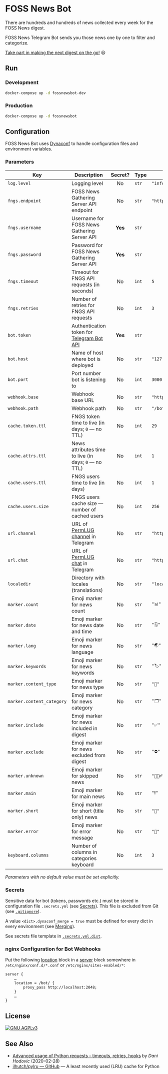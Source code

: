 # FOSS News Bot

There are hundreds and hundreds of news collected every week for the FOSS News digest.

FOSS News Telegram Bot sends you those news one by one to filter and categorize.

[Take part in making the next digest on the go!](https://t.me/fossnewsbot "FOSS News Bot") 😃

## Run
### Development
```bash
docker-compose up -d fossnewsbot-dev
```

### Production
```bash
docker-compose up -d fossnewsbot
```

## Configuration
FOSS News Bot uses [Dynaconf](https://www.dynaconf.com/ "Dynaconf")
to handle configuration files and environment variables.

### Parameters
| Key                       | Description                                          | Secret? | Type  | Default value                      |
|---------------------------|------------------------------------------------------|:-------:|-------|------------------------------------|
| `log.level`               | Logging level                                        | No      | `str` | `"info"`                           |
| `fngs.endpoint`           | FOSS News Gathering Server API endpoint              | No      | `str` | `"https://fn.permlug.org/api/v1/"` |
| `fngs.username`           | Username for FOSS News Gathering Server API          | **Yes** | `str` |                                    |
| `fngs.password`           | Password for FOSS News Gathering Server API          | **Yes** | `str` |                                    |
| `fngs.timeout`            | Timeout for FNGS API requests (in seconds)           | No      | `int` | `5`                                |
| `fngs.retries`            | Number of retries for FNGS API requests              | No      | `int` | `3`                                |
| `bot.token`               | Authentication token for [Telegram Bot API][bot]     | **Yes** | `str` |                                    |
| `bot.host`                | Name of host where bot is deployed                   | No      | `str` | `"127.0.0.1"`                      |
| `bot.port`                | Port number bot is listening to                      | No      | `int` | `3000`                             |
| `webhook.base`            | Webhook base URL                                     | No      | `str` | `"https://fn.permlug.org"`         |
| `webhook.path`            | Webhook path                                         | No      | `str` | `"/bot/"`                          |
| `cache.token.ttl`         | FNGS token time to live (in days; `0` — no TTL)      | No      | `int` | `29`                               |
| `cache.attrs.ttl`         | News attributes time to live (in days; `0` — no TTL) | No      | `int` | `1`                                |
| `cache.users.ttl`         | FNGS users time to live (in days)                    | No      | `int` | `1`                              |
| `cache.users.size`        | FNGS users cache size — number of cached users       | No      | `int` | `256`                              |
| `url.channel`             | URL of [PermLUG channel][channel] in Telegram        | No      | `str` | `"https://t.me/permlug"`           |
| `url.chat`                | URL of [PermLUG chat][chat] in Telegram              | No      | `str` | `"https://t.me/permlug_chat"`      |
| `localedir`               | Directory with locales (translations)                | No      | `str` | `"locales"`                        |
| `marker.count`            | Emoji marker for news count                          | No      | `str` | `"📊"`                              |
| `marker.date`             | Emoji marker for news date and time                  | No      | `str` | `"🗓"`                              |
| `marker.lang`             | Emoji marker for news language                       | No      | `str` | `"🌏"`                              |
| `marker.keywords`         | Emoji marker for news keywords                       | No      | `str` | `"🏷"`                              |
| `marker.content_type`     | Emoji marker for news type                           | No      | `str` | `"🔖"`                              |
| `marker.content_category` | Emoji marker for news category                       | No      | `str` | `"🗂"`                              |
| `marker.include`          | Emoji marker for news included in digest             | No      | `str` | `"✅"`                              |
| `marker.exclude`          | Emoji marker for news excluded from digest           | No      | `str` | `"⛔️"`                             |
| `marker.unknown`          | Emoji marker for skipped news                        | No      | `str` | `"🤷🏻‍♂️"`                            |
| `marker.main`             | Emoji marker for main news                           | No      | `str` | `"❗️"`                              |
| `marker.short`            | Emoji marker for short (title only) news             | No      | `str` | `"📃"`                              |
| `marker.error`            | Emoji marker for error message                       | No      | `str` | `"🤔"`                              |
| `keyboard.columns`        | Number of columns in categories keyboard             | No      | `int` | `3`                                |

_Parameters with no default value must be set explicitly._

### Secrets
Sensitive data for bot (tokens, passwords etc.) must be stored in configuration file `.secrets.yml`
(see [Secrets](https://www.dynaconf.com/secrets/ "Secrets — Dynaconf Documentation")).
This file is excluded from Git (see [`.gitignore`](.gitignore)).

A value `<dict>.dynaconf_merge = true` must be defined for every dict in every environment
(see [Merging](https://www.dynaconf.com/merging/ "Merging — Dynaconf Documentation")).

See secrets file template in [`.secrets.yml.dist`](.secrets.yml.dist).

[bot]: https://core.telegram.org/bots/api "Telegram Bot API"
[channel]: https://t.me/permlug "PermLUG channel"
[chat]: https://t.me/permlug_chat "PermLUG chat"

### nginx Configuration for Bot Webhooks
Put the following [location][] block in a [server][] block
somewhere in `/etc/nginx/conf.d/*.conf` or `/etc/nginx/sites-enabled/*`:
```
server {
    …
    location = /bot/ {
        proxy_pass http://localhost:2048;
    }
    …
}
```

[location]: https://nginx.org/en/docs/http/ngx_http_core_module.html#location "location — nginx"
[server]: https://nginx.org/en/docs/http/ngx_http_core_module.html#server "server — nginx"

## License
[![GNU AGPLv3](https://www.gnu.org/graphics/agplv3-155x51.png "GNU AGPLv3")](COPYING "GNU AGPLv3")

## See Also
- [Advanced usage of Python requests - timeouts, retries, hooks](https://findwork.dev/blog/advanced-usage-python-requests-timeouts-retries-hooks/) by _Dani Hodovic_ (2020-02-28)
- [jlhutch/pylru — GitHub](https://github.com/jlhutch/pylru "jlhutch/pylru — GitHub") — A least recently used (LRU) cache for Python
